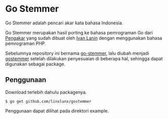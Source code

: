 # Go Stemmer

Go Stemmer adalah pencari akar kata bahasa Indonesia.

Go Stemmer merupakan hasil porting ke bahasa pemrograman Go dari [Pengakar](https://github.com/ivanlanin/pengakar) yang sudah dibuat oleh [Ivan Lanin](https://github.com/ivanlanin) dengan menggunakan bahasa pemrograman PHP. 

Sebelumnya repository ini bernama [go-stemmer](https://github.com/linxlunx/go-stemmer), lalu diubah menjadi [gostemmer](https://github.com/linxlunx/gostemmer) setelah dilakukan penyesuaian di beberapa hal, sehingga dapat digunakan sebagai package.

## Penggunaan
Download terlebih dahulu packagenya.
```
$ go get github.com/linxlunx/gostemmer
```
Penggunaan dapat dilihat pada direktori example.

